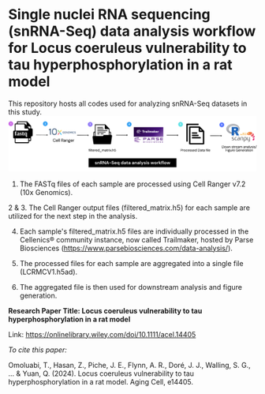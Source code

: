 # Single nuclei RNA sequencing (snRNA-Seq) data analysis workflow for Locus coeruleus vulnerability to tau hyperphosphorylation in a rat model
This repository hosts all codes used for analyzing snRNA-Seq datasets in this study.
![Alt text](https://github.com/ziahasanz/lc_paper/blob/main/snRNA-Seq%20data%20analysis%20worflow%20for%20Locus%20coeruleus.png)

1. The FASTq files of each sample are processed using Cell Ranger v7.2 (10x Genomics).

2 & 3. The Cell Ranger output files (filtered_matrix.h5) for each sample are utilized for the next step in the analysis.

4. Each sample's filtered_matrix.h5 files are individually processed in the Cellenics® community instance, now called Trailmaker, hosted by Parse Biosciences (https://www.parsebiosciences.com/data-analysis/).

5. The processed files for each sample are aggregated into a single file (LCRMCV1.h5ad).

6. The aggregated file is then used for downstream analysis and figure generation.

**Research Paper Title: Locus coeruleus vulnerability to tau hyperphosphorylation in a rat model**

Link: https://onlinelibrary.wiley.com/doi/10.1111/acel.14405

_To cite this paper:_

Omoluabi, T., Hasan, Z., Piche, J. E., Flynn, A. R., Doré, J. J., Walling, S. G., ... & Yuan, Q. (2024). Locus coeruleus vulnerability to tau hyperphosphorylation in a rat model. Aging Cell, e14405.
